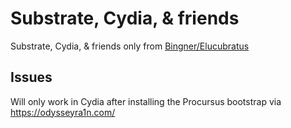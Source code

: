# Substrate, Cydia, & friends
Substrate, Cydia, & friends only from [Bingner/Elucubratus](https://apt.bingner.com)


## Issues

Will only work in Cydia after installing the Procursus bootstrap via https://odysseyra1n.com/
